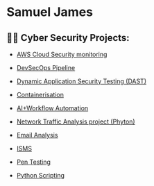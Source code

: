 <h1> Samuel James

<h2>👨‍💻 Cyber Security Projects:</h2>

- [AWS Cloud Security monitoring ](https://github.com/Samuel-James971/Cloud-Home-Lab/blob/main/README.md)

- [DevSecOps Pipeline](https://github.com/Samuel-James971/terraform)

- [Dynamic Application Security Testing (DAST)](https://github.com/Samuel-James971/Dynamic-Application-Security-Testing-DAST-/blob/main/README.md)

- [Containerisation](https://github.com/Samuel-James971/Containerisation-/blob/main/README.md)
  
- [AI+Workflow Automation](https://github.com/Samuel-James971/AI-Workflow-Automation/blob/main/README.md)

- [Network Traffic Analysis project (Phyton)](https://github.com/Samuel-James971/mini-threat-detector-Python)
  
- [Email Analysis](https://github.com/Samuel-James971/Email-Analysis-Phishing-/blob/main/README.md)
  
- [ISMS](https://github.com/Samuel-James971/ISMS)
  
- [Pen Testing](https://github.com/Samuel-James971/Pen-Testing/blob/main/README.md)

- [Python Scripting](https://github.com/Samuel-James971/Python-Scripting/blob/main/README.md)

 

  


<h2></h2>







